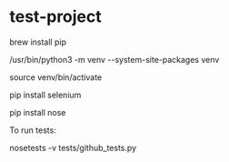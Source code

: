 # test-project
brew install pip

/usr/bin/python3 -m venv --system-site-packages venv

source venv/bin/activate

pip install selenium

pip install nose

To run tests:

nosetests -v tests/github_tests.py
